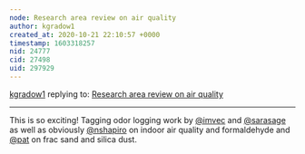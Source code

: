 ```yaml
---
node: Research area review on air quality
author: kgradow1
created_at: 2020-10-21 22:10:57 +0000
timestamp: 1603318257
nid: 24777
cid: 27498
uid: 297929
---
```




[kgradow1](../profile/kgradow1) replying to: [Research area review on air quality](../notes/bhamster/10-20-2020/research-area-review-on-air-quality)

----
This is so exciting!  Tagging odor logging work by [@imvec](/profile/imvec) and [@sarasage](/profile/sarasage) as well as obviously [@nshapiro](/profile/nshapiro) on indoor air quality and formaldehyde and [@pat](/profile/pat) on frac sand and silica dust. 